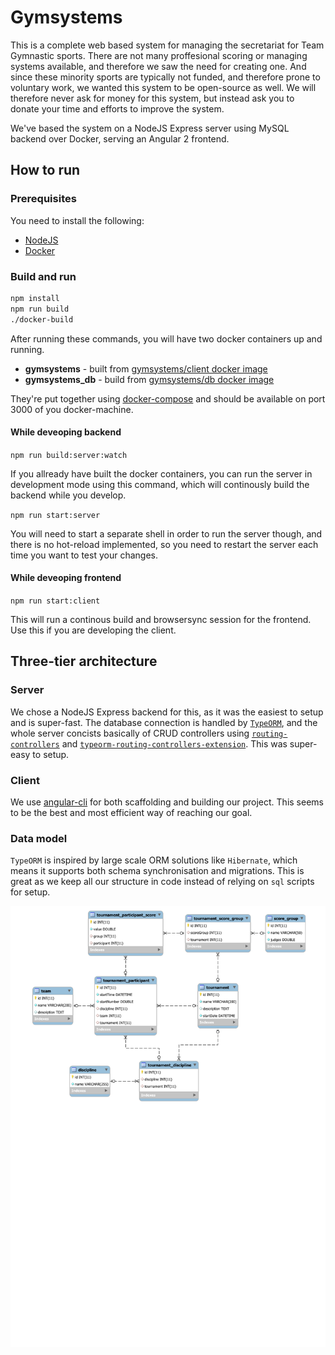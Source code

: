# Gymsystems #

This is a complete web based system for managing the secretariat for Team Gymnastic sports. There are not many proffesional scoring or managing systems available, and therefore we saw the need for creating one. And since these minority sports are typically not funded, and therefore prone to voluntary work, we wanted this system to be open-source as well. We will therefore never ask for money for this system, but instead ask you to donate your time and efforts to improve the system.

We've based the system on a NodeJS Express server using MySQL backend over Docker, serving an Angular 2 frontend. 



## How to run ##

### Prerequisites ###

You need to install the following:

* [NodeJS](https://nodejs.org/)
* [Docker](https://www.docker.com/)

### Build and run ###

```bash
npm install
npm run build
./docker-build
```

After running these commands, you will have two docker containers up and running. 

* **gymsystems** - built from [gymsystems/client docker image](./Dockerfile)
* **gymsystems_db** - build from [gymsystems/db docker image](.docker/db/Dockerfile)

They're put together using [docker-compose](./docker-compose.yml) and should be available on port 3000 of you docker-machine.

#### While deveoping backend ####

`npm run build:server:watch`

If you allready have built the docker containers, you can run the server in development mode using this command, which will continously build the backend while you develop. 

`npm run start:server`

You will need to start a separate shell in order to run the server though, and there is no hot-reload implemented, so you need to restart the server each time you want to test your changes.

#### While deveoping frontend ####

`npm run start:client`

This will run a continous build and browsersync session for the frontend. Use this if you are developing the client.



## Three-tier architecture ##
### Server ###

We chose a NodeJS Express backend for this, as it was the easiest to setup and is super-fast. The database connection is handled by [`TypeORM`](https://typeorm.github.io), and the whole server concists basically of CRUD controllers using [`routing-controllers`](https://github.com/pleerock/routing-controllers) and [`typeorm-routing-controllers-extension`](https://github.com/typeorm/typeorm-routing-controllers-extensions). This was super-easy to setup.

### Client ###

We use [angular-cli](https://cli.angular.io/) for both scaffolding and building our project. This seems to be the best and most efficient way of reaching our goal.

### Data model ###

`TypeORM` is inspired by large scale ORM solutions like `Hibernate`, which means it supports both schema synchronisation and migrations. This is great as we keep all our structure in code instead of relying on `sql` scripts for setup. 

![DB Model](docs/db_model.svg)

